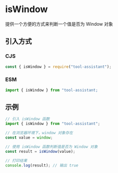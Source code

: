 # isWindow

提供一个方便的方式来判断一个值是否为 Window 对象

## 引入方式

### CJS

```javascript
const { isWindow } = require("tool-assistant");
```

### ESM

```javascript
import { isWindow } from "tool-assistant;
```

## 示例

```javascript
// 引入 isWindow 函数
import { isWindow } from "tool-assistant";

// 在浏览器环境下，window 对象存在
const value = window;

// 使用 isWindow 函数判断值是否为 Window 对象
const result = isWindow(value);

// 打印结果
console.log(result); // 输出 true
```
